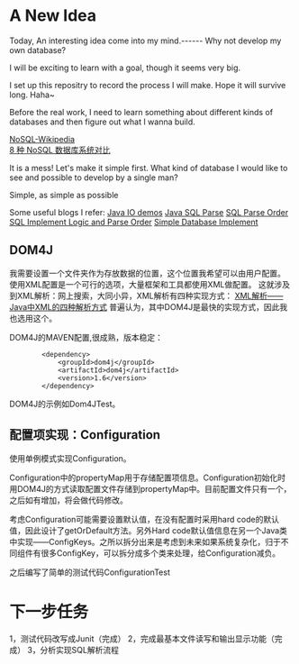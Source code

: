A New Idea
======================

Today, An interesting idea come into my mind.------ Why not develop my own database?

I will be exciting to learn with a goal, though it seems very big.

I set up this repositry to record the process I will make. Hope it will survive long. Haha~

Before the real work, I need to learn something about different kinds of databases and then figure out what I wanna build.

[NoSQL-Wikipedia](https://zh.wikipedia.org/zh/NoSQL)  
[8 种 NoSQL 数据库系统对比](http://blog.jobbole.com/1344/)

It is a mess! 
Let's make it simple first.
What kind of database I would like to see and possible to develop by a single man?

Simple, as simple as possible

Some useful blogs I refer:
[Java IO demos](http://www.iteye.com/news/31830)
[Java SQL Parse](http://www.cnblogs.com/zcftech/archive/2013/06/10/3131286.html)
[SQL Parse Order](http://www.cnblogs.com/annsshadow/p/5037667.html)
[SQL Implement Logic and Parse Order](http://blog.csdn.net/coslay/article/details/45876603)
[Simple Database Implement](http://www.ruanyifeng.com/blog/2014/07/database_implementation.html)


DOM4J
---------------

我需要设置一个文件夹作为存放数据的位置，这个位置我希望可以由用户配置。
使用XML配置是一个可行的选项，大量框架和工具都使用XML做配置。
这就涉及到XML解析：网上搜索，大同小异，XML解析有四种实现方式：
[XML解析——Java中XML的四种解析方式](http://www.cnblogs.com/longqingyang/p/5577937.html)
普遍认为，其中DOM4J是最快的实现方式，因此我也选用这个。



DOM4J的MAVEN配置,很成熟，版本稳定：
```
        <dependency>
            <groupId>dom4j</groupId>
            <artifactId>dom4j</artifactId>
            <version>1.6</version>
        </dependency>
```

DOM4J的示例如Dom4JTest。

配置项实现：Configuration
-------------------
使用单例模式实现Configuration。

Configuration中的propertyMap用于存储配置项信息。Configuration初始化时用DOM4J的方式读取配置文件存储到propertyMap中。目前配置文件只有一个，之后如有增加，将会做代码修改。

考虑Configuration可能需要设置默认值，在没有配置时采用hard code的默认值，因此设计了getOrDefault方法。另外Hard code默认值信息在另一个Java类中实现——ConfigKeys。之所以拆分出来是考虑到未来如果系统复杂化，归于不同组件有很多ConfigKey，可以拆分成多个类来处理，给Configuration减负。

之后编写了简单的测试代码ConfigurationTest

下一步任务
====================

1，测试代码改写成Junit（完成）
2，完成最基本文件读写和输出显示功能（完成）
3，分析实现SQL解析流程